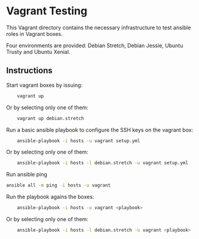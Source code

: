 # Vagrant Testing

This Vagrant directory contains the necessary infrastructure to test ansible roles in Vagrant boxes.

Four environments are provided: Debian Stretch, Debian Jessie, Ubuntu Trusty and Ubuntu Xenial.

## Instructions

Start vagrant boxes by issuing:

```bash
    vagrant up
```

Or by selecting only one of them:

```bash
    vagrant up debian.stretch
```

Run a basic ansible playbook to configure the SSH keys on the vagrant box:

```bash
    ansible-playbook -i hosts -u vagrant setup.yml
```

Or by selecting only one of them:

```bash
    ansible-playbook -i hosts -l debian.stretch -u vagrant setup.yml
```

Run ansible ping
```bash
ansible all -m ping -i hosts -u vagrant
```

Run the playbook agains the boxes:

```bash
    ansible-playbook -i hosts -u vagrant <playbook>
```

Or by selecting only one of them:

```bash
    ansible-playbook -i hosts -l debian.stretch -u vagrant <playbook>
```
